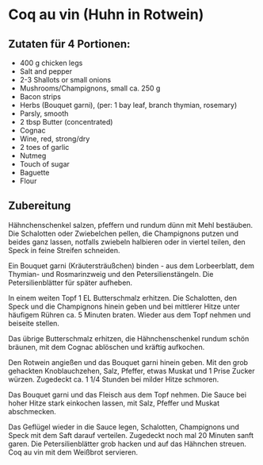 # Coq au vin (Huhn in Rotwein)

## Zutaten für 4 Portionen:

- 400 g chicken legs
- Salt and pepper
- 2-3 Shallots or small onions
- Mushrooms/Champignons, small ca. 250 g
- Bacon strips
- Herbs (Bouquet garni), (per: 1 bay leaf, branch thymian, rosemary)
- Parsly, smooth
- 2 tbsp Butter (concentrated)
- Cognac
- Wine, red, strong/dry
- 2 toes of garlic
- Nutmeg
- Touch of sugar
- Baguette
- Flour

## Zubereitung

Hähnchenschenkel salzen, pfeffern und rundum dünn mit Mehl bestäuben. Die
Schalotten oder Zwiebelchen pellen, die Champignons putzen und beides ganz
lassen, notfalls zwiebeln halbieren oder in viertel teilen, 
den Speck in feine Streifen schneiden.

Ein Bouquet garni (Kräutersträußchen) binden - aus dem Lorbeerblatt, dem
Thymian- und Rosmarinzweig und den Petersilienstängeln. Die Petersilienblätter
für später aufheben.

In einem weiten Topf 1 EL Butterschmalz erhitzen. Die Schalotten, den Speck
und die Champignons hinein geben und bei mittlerer Hitze unter häufigem Rühren
ca. 5 Minuten braten. Wieder aus dem Topf nehmen und beiseite stellen.

Das übrige Butterschmalz erhitzen, die Hähnchenschenkel rundum schön bräunen,
mit dem Cognac ablöschen und kräftig aufkochen.

Den Rotwein angießen und das Bouquet garni hinein geben. Mit den grob
gehackten Knoblauchzehen, Salz, Pfeffer, etwas Muskat und 1 Prise Zucker
würzen. Zugedeckt ca. 1 1/4 Stunden bei milder Hitze schmoren.

Das Bouquet garni und das Fleisch aus dem Topf nehmen. Die Sauce bei hoher
Hitze stark einkochen lassen, mit Salz, Pfeffer und Muskat abschmecken.

Das Geflügel wieder in die Sauce legen, Schalotten, Champignons und Speck mit
dem Saft darauf verteilen. Zugedeckt noch mal 20 Minuten sanft garen. Die
Petersilienblätter grob hacken und auf das Hähnchen streuen. Coq au vin mit
dem Weißbrot servieren.
